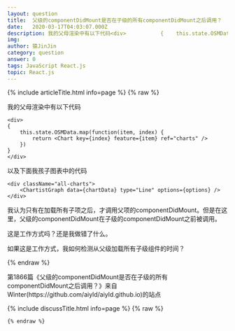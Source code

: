 ```yaml
---
layout: question
title:  父级的componentDidMount是否在子级的所有componentDidMount之后调用？
date:   2020-03-17T04:03:07.000Z
description: 我的父母渲染中有以下代码<div>           {    this.state.OSMData.map(function(item, in...
img: 
author: 猿JinJin
category: question
answer: 0
tags: JavaScript React.js
topic: React.js
---
```

<div class="article-root">
  <div class="article">
    {% include articleTitle.html info=page %}
    {% raw %}
    <div class="article-content"><p><font style="vertical-align: inherit;"><font style="vertical-align: inherit;">我的父母渲染中有以下代码</font></font></p>

<pre><code>&lt;div&gt;           <font></font>
{<font></font>
    this.state.OSMData.map(function(item, index) {<font></font>
        return &lt;Chart key={index} feature={item} ref="charts" /&gt;<font></font>
    })<font></font>
}<font></font>
&lt;/div&gt;<font></font>
</code></pre>

<p><font style="vertical-align: inherit;"><font style="vertical-align: inherit;">以及下面我孩子图表中的代码</font></font></p>

<pre><code>&lt;div className="all-charts"&gt;<font></font>
    &lt;ChartistGraph data={chartData} type="Line" options={options} /&gt;<font></font>
&lt;/div&gt;<font></font>
</code></pre>

<p><font style="vertical-align: inherit;"><font style="vertical-align: inherit;">我认为只有在加载所有子项之后，才调用父项的componentDidMount。</font><font style="vertical-align: inherit;">但是在这里，父级的componentDidMount在子级的componentDidMount之前被调用。</font></font></p>

<p><font style="vertical-align: inherit;"><font style="vertical-align: inherit;">这是工作方式吗？</font><font style="vertical-align: inherit;">还是我做错了什么。</font></font></p>

<p><font style="vertical-align: inherit;"><font style="vertical-align: inherit;">如果这是工作方式，我如何检测从父级加载所有子级组件的时间？</font></font></p></div>
    {% endraw %}
  </div>
  <p class="winter_mark">第1866篇《父级的componentDidMount是否在子级的所有componentDidMount之后调用？》来自Winter(https://github.com/aiyld/aiyld.github.io)的站点</p>
  <div class="discuss-wrapper">
    {% include discussTitle.html info=page %}
    {% raw %}
    
    {% endraw %}
  </div>
<div>
